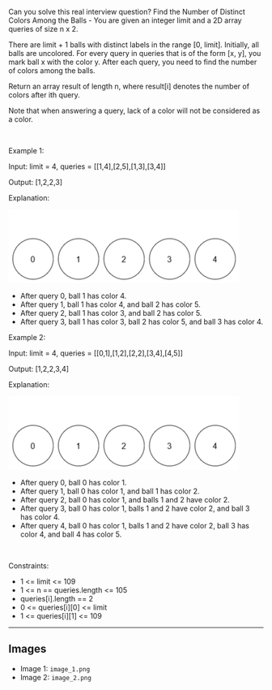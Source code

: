 Can you solve this real interview question? Find the Number of Distinct Colors Among the Balls - You are given an integer limit and a 2D array queries of size n x 2.

There are limit + 1 balls with distinct labels in the range [0, limit]. Initially, all balls are uncolored. For every query in queries that is of the form [x, y], you mark ball x with the color y. After each query, you need to find the number of colors among the balls.

Return an array result of length n, where result[i] denotes the number of colors after ith query.

Note that when answering a query, lack of a color will not be considered as a color.

 

Example 1:

Input: limit = 4, queries = [[1,4],[2,5],[1,3],[3,4]]

Output: [1,2,2,3]

Explanation:

![Example 1](./image_1.png)

 * After query 0, ball 1 has color 4.
 * After query 1, ball 1 has color 4, and ball 2 has color 5.
 * After query 2, ball 1 has color 3, and ball 2 has color 5.
 * After query 3, ball 1 has color 3, ball 2 has color 5, and ball 3 has color 4.

Example 2:

Input: limit = 4, queries = [[0,1],[1,2],[2,2],[3,4],[4,5]]

Output: [1,2,2,3,4]

Explanation:

![Example 2](./image_2.png)

 * After query 0, ball 0 has color 1.
 * After query 1, ball 0 has color 1, and ball 1 has color 2.
 * After query 2, ball 0 has color 1, and balls 1 and 2 have color 2.
 * After query 3, ball 0 has color 1, balls 1 and 2 have color 2, and ball 3 has color 4.
 * After query 4, ball 0 has color 1, balls 1 and 2 have color 2, ball 3 has color 4, and ball 4 has color 5.

 

Constraints:

 * 1 <= limit <= 109
 * 1 <= n == queries.length <= 105
 * queries[i].length == 2
 * 0 <= queries[i][0] <= limit
 * 1 <= queries[i][1] <= 109

---

## Images

- Image 1: `image_1.png`
- Image 2: `image_2.png`

